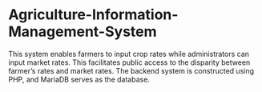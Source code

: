 # Agriculture-Information-Management-System
This system enables farmers to input crop rates while administrators can input market rates. This facilitates public access to the disparity between farmer’s rates and market rates. The backend system is constructed using PHP, and MariaDB serves as the database.
